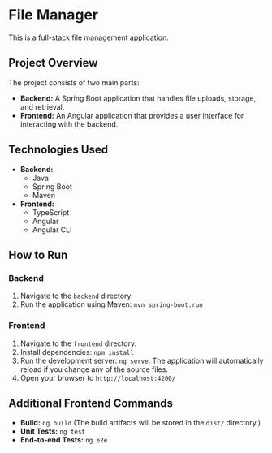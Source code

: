 # File Manager

This is a full-stack file management application.

## Project Overview

The project consists of two main parts:

*   **Backend:** A Spring Boot application that handles file uploads, storage, and retrieval.
*   **Frontend:** An Angular application that provides a user interface for interacting with the backend.

## Technologies Used

*   **Backend:**
    *   Java
    *   Spring Boot
    *   Maven
*   **Frontend:**
    *   TypeScript
    *   Angular
    *   Angular CLI

## How to Run

### Backend

1.  Navigate to the `backend` directory.
2.  Run the application using Maven: `mvn spring-boot:run`

### Frontend

1.  Navigate to the `frontend` directory.
2.  Install dependencies: `npm install`
3.  Run the development server: `ng serve`. The application will automatically reload if you change any of the source files.
4.  Open your browser to `http://localhost:4200/`

## Additional Frontend Commands

*   **Build:** `ng build` (The build artifacts will be stored in the `dist/` directory.)
*   **Unit Tests:** `ng test`
*   **End-to-end Tests:** `ng e2e`